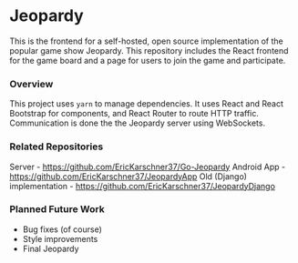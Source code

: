 # Jeopardy

This is the frontend for a self-hosted, open source implementation of the popular game show Jeopardy. This repository includes the React frontend for the game board and a page for users to join the game and participate.

### Overview

This project uses `yarn` to manage dependencies. It uses React and React Bootstrap for components, and React Router to route HTTP traffic. Communication is done the the Jeopardy server using WebSockets.

### Related Repositories

Server - https://github.com/EricKarschner37/Go-Jeopardy
Android App - https://github.com/EricKarschner37/JeopardyApp
Old (Django) implementation - https://github.com/EricKarschner37/JeopardyDjango

### Planned Future Work

- Bug fixes (of course)
- Style improvements
- Final Jeopardy
